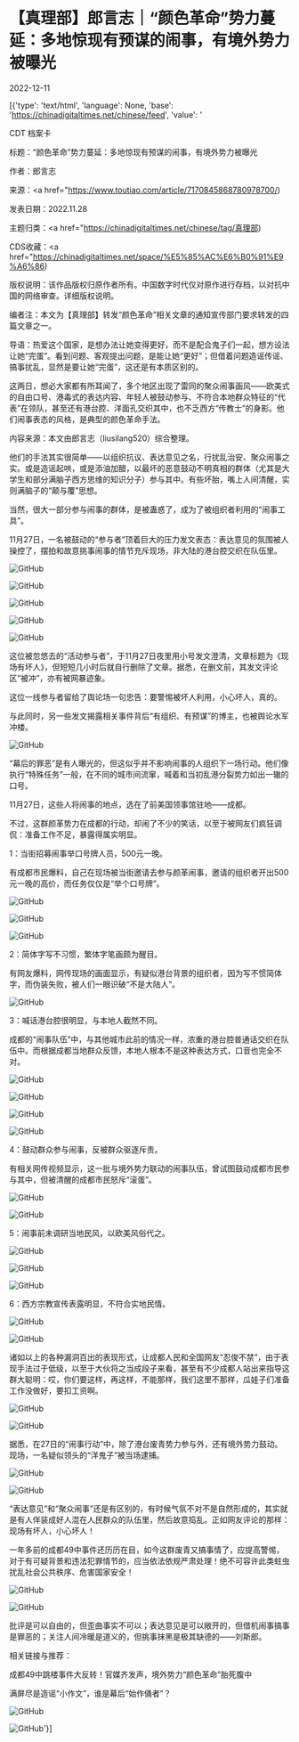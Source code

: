 # 【真理部】郎言志｜“颜色革命”势力蔓延：多地惊现有预谋的闹事，有境外势力被曝光

2022-12-11

[{'type': 'text/html', 'language': None, 'base': 'https://chinadigitaltimes.net/chinese/feed', 'value': '

CDT 档案卡

标题：“颜色革命”势力蔓延：多地惊现有预谋的闹事，有境外势力被曝光

作者：郎言志

来源：<a href="https://www.toutiao.com/article/7170845868780978700/)

发表日期：2022.11.28

主题归类：<a href="https://chinadigitaltimes.net/chinese/tag/真理部)

CDS收藏：<a href="https://chinadigitaltimes.net/space/%E5%85%AC%E6%B0%91%E9%A6%86)

版权说明：该作品版权归原作者所有。中国数字时代仅对原作进行存档，以对抗中国的网络审查。详细版权说明。







编者注：本文为【真理部】转发“颜色革命”相关文章的通知宣传部门要求转发的四篇文章之一。



导语：热爱这个国家，是想办法让她变得更好，而不是配合鬼子们一起，想方设法让她“完蛋”。看到问题、客观提出问题，是能让她“更好”；但借着问题造谣传谣、搞事扰乱，显然是要让她“完蛋”，这还是有本质区别的。

这两日，想必大家都有所耳闻了，多个地区出现了雷同的聚众闹事画风——欧美式的自由口号、港毒式的表达内容、年轻人被鼓动参与、不符合本地群众特征的“代表”在领队，甚至还有港台腔、洋面孔交织其中，也不乏西方“传教士”的身影。他们闹事表态的风格，是典型的颜色革命手法。

内容来源：本文由郎言志（liusilang520）综合整理。

他们的手法其实很简单——以组织抗议、表达意见之名，行扰乱治安、聚众闹事之实。或是造谣起哄，或是添油加醋，以最坏的恶意鼓动不明真相的群体（尤其是大学生和部分满脑子西方思维的知识分子）参与其中。有些坏胎，嘴上人间清醒，实则满脑子的“颠与覆”思想。

当然，很大一部分参与闹事的群体，是被蛊惑了，成为了被组织者利用的“闹事工具”。

11月27日，一名被鼓动的“参与者”顶着巨大的压力发文表态：表达意见的氛围被人操控了，摆拍和故意挑事闹事的情节充斥现场，非大陆的港台腔交织在队伍里。

![GitHub](https://p3-sign.toutiaoimg.com/tos-cn-i-qvj2lq49k0/5b60c7df0f2f416c9ff68dbab06af212~noop.image?_iz=58558&amp;amp;from=article.pc_detail&amp;amp;x-expires=1671399976&amp;amp;x-signature=z6Bq7TsB7VIZ%2F41sdvX8yOx%2BrqE%3D)

![GitHub](https://p3-sign.toutiaoimg.com/tos-cn-i-qvj2lq49k0/00829f3bf238426a9fa968106e231e3f~noop.image?_iz=58558&amp;amp;from=article.pc_detail&amp;amp;x-expires=1671399976&amp;amp;x-signature=n%2FxVuvqh0KeP0eW0GgyuOhZMmSQ%3D)

![GitHub](https://p3-sign.toutiaoimg.com/tos-cn-i-qvj2lq49k0/5c70065366df416bb5a92176ccc958d5~noop.image?_iz=58558&amp;amp;from=article.pc_detail&amp;amp;x-expires=1671399976&amp;amp;x-signature=INMOugdFKciaL%2FaseTXlaUV5i1c%3D)

![GitHub](https://p3-sign.toutiaoimg.com/tos-cn-i-qvj2lq49k0/0a5fc481983a4fb69b74f38bbffc6edc~noop.image?_iz=58558&amp;amp;from=article.pc_detail&amp;amp;x-expires=1671399976&amp;amp;x-signature=7rw%2FZfo6Cas06GFInauI1lalMxM%3D)

![GitHub](https://p3-sign.toutiaoimg.com/tos-cn-i-qvj2lq49k0/31d4889aceae497d9bde8f31f83e14a1~noop.image?_iz=58558&amp;amp;from=article.pc_detail&amp;amp;x-expires=1671399976&amp;amp;x-signature=XeVzwiCAA%2BMSgJFSc%2Fr2H7kxxzE%3D)

这位被忽悠去的“活动参与者”，于11月27日夜里用小号发文澄清，文章标题为《现场有坏人》，但短短几小时后就自行删除了文章。据悉，在删文前，其发文评论区“被冲”，亦有被网暴迹象。

这位一线参与者留给了舆论场一句忠告：要警惕被坏人利用，小心坏人，真的。

与此同时，另一些发文揭露相关事件背后“有组织、有预谋”的博主，也被舆论水军冲楼。

![GitHub](https://p3-sign.toutiaoimg.com/tos-cn-i-qvj2lq49k0/8698537038cc48dbb68848b88b5e5747~noop.image?_iz=58558&amp;amp;from=article.pc_detail&amp;amp;x-expires=1671399976&amp;amp;x-signature=vgX5YXiNojZ%2FrsOoXnCtT3%2BsJCc%3D)

“幕后的罪恶”是有人曝光的，但这似乎并不影响闹事的人组织下一场行动。他们像执行“特殊任务”一般，在不同的城市间流窜，喊着和当初乱港分裂势力如出一辙的口号。

11月27日，这些人将闹事的地点，选在了前美国领事馆驻地——成都。

不过，这群颜革势力在成都的行动，却闹了不少的笑话，以至于被网友们疯狂调侃：准备工作不足，暴露得属实明显。

1：当街招募闹事举口号牌人员，500元一晚。

有成都市民爆料，自己在现场被当街邀请去参与颜革闹事，邀请的组织者开出500元一晚的高价，而任务仅仅是“举个口号牌”。

![GitHub](https://p9-sign.toutiaoimg.com/tos-cn-i-qvj2lq49k0/e5dcf11759244bb4b278045896c09179~noop.image?_iz=58558&amp;amp;from=article.pc_detail&amp;amp;x-expires=1671399976&amp;amp;x-signature=hzkrnAxRCWU4b3S9G4JEshucOjs%3D)

![GitHub](https://p3-sign.toutiaoimg.com/tos-cn-i-qvj2lq49k0/e3846b973a6346c7ac4b70b5a6077fa7~noop.image?_iz=58558&amp;amp;from=article.pc_detail&amp;amp;x-expires=1671399976&amp;amp;x-signature=pOQGJgrmcEtlSv3RHyNgLIeepm4%3D)

![GitHub](https://p3-sign.toutiaoimg.com/tos-cn-i-qvj2lq49k0/96ad85144707429189f68064222c1af9~noop.image?_iz=58558&amp;amp;from=article.pc_detail&amp;amp;x-expires=1671399976&amp;amp;x-signature=8Wt15cxKaMhxsRUrq7dOo7lsgFs%3D)

2：简体字写不习惯，繁体字笔画颇为醒目。

有网友爆料，网传现场的画面显示，有疑似港台背景的组织者，因为写不惯简体字，而伪装失败，被人们一眼识破“不是大陆人”。

![GitHub](https://p3-sign.toutiaoimg.com/tos-cn-i-qvj2lq49k0/4af761cc55bf4b599ed2f59536659a88~noop.image?_iz=58558&amp;amp;from=article.pc_detail&amp;amp;x-expires=1671399976&amp;amp;x-signature=Jxo6SoJ8sUu5idFKBYWSLqVppkQ%3D)

3：喊话港台腔很明显，与本地人截然不同。

成都的“闹事队伍”中，与其他城市此前的情况一样，浓重的港台腔普通话交织在队伍中。而根据成都当地群众反馈，本地人根本不是这种表达方式，口音也完全不对。

![GitHub](https://p3-sign.toutiaoimg.com/tos-cn-i-qvj2lq49k0/75f364fa094e439399ff6cc8343e5916~noop.image?_iz=58558&amp;amp;from=article.pc_detail&amp;amp;x-expires=1671399976&amp;amp;x-signature=s%2BA3kDj8JNwWMedAJI2YWQuUhzU%3D)

![GitHub](https://p3-sign.toutiaoimg.com/tos-cn-i-qvj2lq49k0/052873913bff4fa3b179ac4f79c4fd8c~noop.image?_iz=58558&amp;amp;from=article.pc_detail&amp;amp;x-expires=1671399976&amp;amp;x-signature=ZCuKTfDfngLV8S%2FZiqsY3jnmXw0%3D)

![GitHub](https://p3-sign.toutiaoimg.com/tos-cn-i-qvj2lq49k0/4861c26d4d784dd9ae7130c6e3d2d12d~noop.image?_iz=58558&amp;amp;from=article.pc_detail&amp;amp;x-expires=1671399976&amp;amp;x-signature=148DAaf%2BSPjusclp1X2PM6YShyY%3D)

![GitHub](https://p3-sign.toutiaoimg.com/tos-cn-i-qvj2lq49k0/807863f633304d8da4692059d3e04610~noop.image?_iz=58558&amp;amp;from=article.pc_detail&amp;amp;x-expires=1671399976&amp;amp;x-signature=6lemFmJ0t4CeTwzo6Zi9SGV%2Fp7k%3D)

4：鼓动群众参与闹事，反被群众驱逐斥责。

有相关网传视频显示，这一批与境外势力联动的闹事队伍，曾试图鼓动成都市民参与其中，但被清醒的成都市民怒斥“滚蛋”。

![GitHub](https://p3-sign.toutiaoimg.com/tos-cn-i-qvj2lq49k0/74deab7d70b9451b8d4138ccb68fac57~noop.image?_iz=58558&amp;amp;from=article.pc_detail&amp;amp;x-expires=1671399976&amp;amp;x-signature=l34qWevdlFT44vrtLtdRTZ9VTVA%3D)

![GitHub](https://p3-sign.toutiaoimg.com/tos-cn-i-qvj2lq49k0/68467b45c1954545ab9c99fcfffb36da~noop.image?_iz=58558&amp;amp;from=article.pc_detail&amp;amp;x-expires=1671399976&amp;amp;x-signature=1UfN35XxI2TxSTRzfbaYnuINnWs%3D)

5：闹事前未调研当地民风，以欧美风俗代之。

![GitHub](https://p3-sign.toutiaoimg.com/tos-cn-i-qvj2lq49k0/22d036d159844b2e8f280d782ef02ef4~noop.image?_iz=58558&amp;amp;from=article.pc_detail&amp;amp;x-expires=1671399976&amp;amp;x-signature=iR7vv0I%2BUUNMLoD5nFbSKaFJDC0%3D)

![GitHub](https://p3-sign.toutiaoimg.com/tos-cn-i-qvj2lq49k0/5d23b86c1c9344c19b0da895daff9001~noop.image?_iz=58558&amp;amp;from=article.pc_detail&amp;amp;x-expires=1671399976&amp;amp;x-signature=%2FYhsUJr4Tf3niyIQHQhHaKc33XA%3D)

![GitHub](https://p3-sign.toutiaoimg.com/tos-cn-i-qvj2lq49k0/bda35cea61ce4a3cbfe924c5dd8d6904~noop.image?_iz=58558&amp;amp;from=article.pc_detail&amp;amp;x-expires=1671399976&amp;amp;x-signature=m88P5GDrK%2B%2Fy6T8Js9rPM0xHwws%3D)

6：西方宗教宣传表露明显，不符合实地民情。

![GitHub](https://p3-sign.toutiaoimg.com/tos-cn-i-qvj2lq49k0/eef81090a1714bf7911249005751ecd8~noop.image?_iz=58558&amp;amp;from=article.pc_detail&amp;amp;x-expires=1671399976&amp;amp;x-signature=eUq7w%2FaFRmlBo9KfXIKFKvzzgIc%3D)

![GitHub](https://p3-sign.toutiaoimg.com/tos-cn-i-qvj2lq49k0/1aec1fca6bce48d099fce9117e5c2f1d~noop.image?_iz=58558&amp;amp;from=article.pc_detail&amp;amp;x-expires=1671399976&amp;amp;x-signature=9rcGmV3D0MWuhUIojk6oufTz%2BWo%3D)

诸如以上的各种漏洞百出的表现形式，让成都人民和全国网友“忍俊不禁”，由于表现手法过于低级，以至于大伙将之当成段子来看，甚至有不少成都人站出来指导这群大聪明：哎，你们要这样，再这样，不能那样，我们这里不那样，瓜娃子们准备工作没做好，要扣工资啊。

![GitHub](https://p3-sign.toutiaoimg.com/tos-cn-i-qvj2lq49k0/5936bcc82a954050b41c0ed9e21997df~noop.image?_iz=58558&amp;amp;from=article.pc_detail&amp;amp;x-expires=1671399976&amp;amp;x-signature=V6tI4AvLjQRor2CkDzY0WntIl8A%3D)

![GitHub](https://p3-sign.toutiaoimg.com/tos-cn-i-qvj2lq49k0/15e5ca9f092f4046acda89836c2f55f2~noop.image?_iz=58558&amp;amp;from=article.pc_detail&amp;amp;x-expires=1671399976&amp;amp;x-signature=UiLK9r2NDmITj%2B0hDMwSJhLxAjA%3D)

据悉，在27日的“闹事行动”中，除了港台废青势力参与外，还有境外势力鼓动。现场，一名疑似领头的“洋鬼子”被当场逮捕。

![GitHub](https://p3-sign.toutiaoimg.com/tos-cn-i-qvj2lq49k0/cc012817c578439b93862b78d56e77ef~noop.image?_iz=58558&amp;amp;from=article.pc_detail&amp;amp;x-expires=1671399976&amp;amp;x-signature=XTbztRBpaEeRj6a1cgLY3G687nM%3D)

![GitHub](https://p3-sign.toutiaoimg.com/tos-cn-i-qvj2lq49k0/a091d901f6ca43f8b459570f2fa7829b~noop.image?_iz=58558&amp;amp;from=article.pc_detail&amp;amp;x-expires=1671399976&amp;amp;x-signature=mgVIrUsL8vUPRh%2BCBSll7x4zfL0%3D)

“表达意见”和“聚众闹事”还是有区别的，有时候气氛不对不是自然形成的，其实就是有人佯装成好人混在人民群众的队伍里，然后故意捣乱。正如网友评论的那样：现场有坏人，小心坏人！

一年多前的成都49中事件还历历在目，如今这群废青又搞事情了，应提高警惕，对于有可疑背景和违法犯罪情节的，应当依法依规严肃处理！绝不可容许此类蛀虫扰乱社会公共秩序、危害国家安全！

![GitHub](https://p3-sign.toutiaoimg.com/tos-cn-i-qvj2lq49k0/c42b328d730142ffb8e934f6795fd05f~noop.image?_iz=58558&amp;amp;from=article.pc_detail&amp;amp;x-expires=1671399976&amp;amp;x-signature=m9E9YG9T21dNWX3qoST2uBt7bDs%3D)

![GitHub](https://p3-sign.toutiaoimg.com/tos-cn-i-qvj2lq49k0/838fc528c12b434d84a0c861944c7220~noop.image?_iz=58558&amp;amp;from=article.pc_detail&amp;amp;x-expires=1671399976&amp;amp;x-signature=dqi09B5eZru4vZBLZs3z%2FlDAEOw%3D)

批评是可以自由的，但歪曲事实不可以；表达意见是可以敞开的，但借机闹事搞事是罪恶的；关注人间冷暖是道义的，但挑事抹黑是极其缺德的——刘斯郎。

相关链接与推荐：

成都49中跳楼事件大反转！官媒齐发声，境外势力“颜色革命”胎死腹中

满屏尽是造谣“小作文”，谁是幕后“始作俑者”？

![GitHub](https://p3-sign.toutiaoimg.com/tos-cn-i-qvj2lq49k0/3dedc2773e674bd1a47c5cc10fc8b000~noop.image?_iz=58558&amp;amp;from=article.pc_detail&amp;amp;x-expires=1671399976&amp;amp;x-signature=YbSUUaV2HVQzLeDE5Y%2BtMu9rwOU%3D)

![GitHub](https://p3-sign.toutiaoimg.com/tos-cn-i-qvj2lq49k0/f4479dac69fb4f378540aa79017b4ac6~noop.image?_iz=58558&amp;amp;from=article.pc_detail&amp;amp;x-expires=1671399976&amp;amp;x-signature=AmRUMhljbT7ODf6nAidSdxV2Iks%3D)'}]